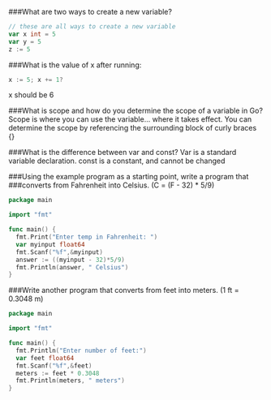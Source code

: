 ###What are two ways to create a new variable?
```go
// these are all ways to create a new variable
var x int = 5
var y = 5
z := 5
```
###What is the value of x after running: 
```go
x := 5; x += 1?
```
x should be 6

###What is scope and how do you determine the scope of a variable in Go?
Scope is where you can use the variable... where it takes effect.
You can determine the scope by referencing the surrounding block of curly braces {}

###What is the difference between var and const?
Var is a standard variable declaration.
const is a constant, and cannot be changed

###Using the example program as a starting point, write a program that
###converts from Fahrenheit into Celsius. (C = (F - 32) * 5/9)
```go
package main

import "fmt"

func main() {
  fmt.Print("Enter temp in Fahrenheit: ")
  var myinput float64
  fmt.Scanf("%f",&myinput)
  answer := ((myinput - 32)*5/9)
  fmt.Println(answer, " Celsius")
}
```

###Write another program that converts from feet into meters. (1 ft = 0.3048 m)
```go
package main

import "fmt"

func main() {
  fmt.Println("Enter number of feet:")
  var feet float64
  fmt.Scanf("%f",&feet)
  meters := feet * 0.3048
  fmt.Println(meters, " meters")
}
```
